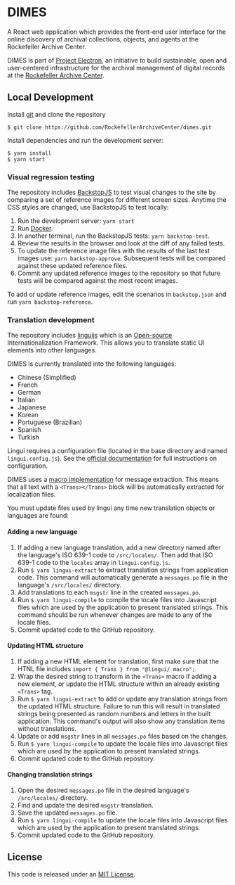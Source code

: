 # DIMES

A React web application which provides the front-end user interface for the online discovery of archival collections, objects, and agents at the Rockefeller Archive Center.

DIMES is part of [Project Electron](https://github.com/RockefellerArchiveCenter/project_electron), an initiative to build sustainable, open and user-centered infrastructure for the archival management of digital records at the [Rockefeller Archive Center](http://rockarch.org/).

## Local Development

Install [git](https://git-scm.com/) and clone the repository

    $ git clone https://github.com/RockefellerArchiveCenter/dimes.git

Install dependencies and run the development server:

    $ yarn install
    $ yarn start

### Visual regression testing

The repository includes [BackstopJS](https://github.com/garris/BackstopJS) to test visual changes to the site by comparing a set of reference images for different screen sizes. Anytime the CSS styles are changed, use BackstopJS to test locally:

1. Run the development server: `yarn start`
2. Run [Docker](https://www.docker.com/).
3. In another terminal, run the BackstopJS tests: `yarn backstop-test`.
4. Review the results in the browser and look at the diff of any failed tests.
5. To update the reference image files with the results of the last test images use: `yarn backstop-approve`. Subsequent tests will be compared against these updated reference files.
6. Commit any updated reference images to the repository so that future tests will be compared against the most recent images.

To add or update reference images, edit the scenarios in `backstop.json` and run `yarn backstop-reference`.

### Translation development

The repository includes [linguijs](https://lingui.dev/) which is an [Open-source](https://github.com/lingui/js-lingui) Internationalization Framework.  This allows you to translate static UI elements into other languages.

DIMES is currently translated into the following languages:
  * Chinese (Simplified)
  * French
  * German
  * Italian
  * Japanese
  * Korean
  * Portuguese (Brazilian)
  * Spanish
  * Turkish

Lingui requires a configuration file (located in the base directory and named `lingui.config.js`). See the [official documentation](https://lingui.dev/ref/conf) for full instructions on configuration.

DIMES uses a [macro implementation](https://lingui.dev/guides/message-extraction#macro-usages) for message extraction. This means that all text with a `<Trans></Trans>` block will be automatically extracted for localization files.

You must update files used by lingui any time new translation objects or languages are found:

#### Adding a new language

1. If adding a new language translation, add a new directory named after the language's ISO 639-1 code to
  `/src/locales/`. Then add that ISO 639-1 code to the `locales` array in `lingui.config.js`.
2. Run `$ yarn lingui-extract` to extract translation strings from application code. This command
  will automatically generate a `messages.po` file in the language's `/src/locales/` directory.
3. Add translations to each `msgstr` line in the created `messages.po`.
4. Run `$ yarn lingui-compile` to compile the locale files into Javascript files which are used by the application
  to present translated strings. This command should be run whenever changes are made to any of the
  locale files.
5. Commit updated code to the GitHub repository.

#### Updating HTML structure

1. If adding a new HTML element for translation, first make sure that the HTNL file includes
  `import { Trans } from "@lingui/ macro";`.
2. Wrap the desired string to transform in the `<Trans>` macro if adding a new element, or update
  the HTML structure within an already existing `<Trans>` tag.
3. Run `$ yarn lingui-extract` to add or update any translation strings from the updated HTML structure.
  Failure to run this will result in translated strings being presented as random numbers and letters in the built application. This command's output will also show any translation items without translations.
4. Update or add `msgstr` lines in all `messages.po` files based on the changes.
4. Run `$ yarn lingui-compile` to update the locale files into Javascript files which are used by the application
  to present translated strings.
5. Commit updated code to the GitHub repository.

#### Changing translation strings

1. Open the desired `messages.po` file in the desired language's `/src/locales/` directory.
2. Find and update the desired `msgstr` translation.
3. Save the updated `messages.po` file.
4. Run `$ yarn lingui-compile` to update the locale files into Javascript files which are used by the application
  to present translated strings.
5. Commit updated code to the GitHub repository.

## License

This code is released under an [MIT License](LICENSE).
